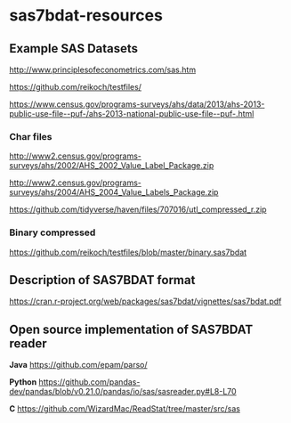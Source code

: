 # sas7bdat-resources

## Example SAS Datasets
http://www.principlesofeconometrics.com/sas.htm

https://github.com/reikoch/testfiles/

https://www.census.gov/programs-surveys/ahs/data/2013/ahs-2013-public-use-file--puf-/ahs-2013-national-public-use-file--puf-.html

### Char files
http://www2.census.gov/programs-surveys/ahs/2002/AHS_2002_Value_Label_Package.zip

http://www2.census.gov/programs-surveys/ahs/2004/AHS_2004_Value_Labels_Package.zip

https://github.com/tidyverse/haven/files/707016/utl_compressed_r.zip

### Binary compressed
https://github.com/reikoch/testfiles/blob/master/binary.sas7bdat

## Description of SAS7BDAT format
https://cran.r-project.org/web/packages/sas7bdat/vignettes/sas7bdat.pdf

## Open source implementation of SAS7BDAT reader
**Java** https://github.com/epam/parso/

**Python** https://github.com/pandas-dev/pandas/blob/v0.21.0/pandas/io/sas/sasreader.py#L8-L70

**C** https://github.com/WizardMac/ReadStat/tree/master/src/sas
